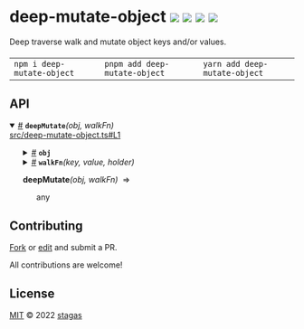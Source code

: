<h1>
deep-mutate-object <a href="https://npmjs.org/package/deep-mutate-object"><img src="https://img.shields.io/badge/npm-v1.0.1-F00.svg?colorA=000"/></a> <a href="src"><img src="https://img.shields.io/badge/loc-9-FFF.svg?colorA=000"/></a> <a href="https://cdn.jsdelivr.net/npm/deep-mutate-object@1.0.1/dist/deep-mutate-object.min.js"><img src="https://img.shields.io/badge/brotli-173b-333.svg?colorA=000"/></a> <a href="LICENSE"><img src="https://img.shields.io/badge/license-MIT-F0B.svg?colorA=000"/></a>
</h1>

<p></p>

Deep traverse walk and mutate object keys and/or values.

<h4>
<table><tr><td title="Triple click to select and copy paste">
<code>npm i deep-mutate-object </code>
</td><td title="Triple click to select and copy paste">
<code>pnpm add deep-mutate-object </code>
</td><td title="Triple click to select and copy paste">
<code>yarn add deep-mutate-object</code>
</td></tr></table>
</h4>

## API

<p>  <details id="deepMutate$1" title="Function" open><summary><span><a href="#deepMutate$1">#</a></span>  <code><strong>deepMutate</strong></code><em>(obj, walkFn)</em>    </summary>  <a href="src/deep-mutate-object.ts#L1">src/deep-mutate-object.ts#L1</a>  <ul>    <p>    <details id="obj$3" title="Parameter" ><summary><span><a href="#obj$3">#</a></span>  <code><strong>obj</strong></code>    </summary>    <ul><p>any</p>        </ul></details><details id="walkFn$4" title="Function" ><summary><span><a href="#walkFn$4">#</a></span>  <code><strong>walkFn</strong></code><em>(key, value, holder)</em>    </summary>    <ul>    <p>    <details id="key$7" title="Parameter" ><summary><span><a href="#key$7">#</a></span>  <code><strong>key</strong></code>    </summary>    <ul><p>string</p>        </ul></details><details id="value$8" title="Parameter" ><summary><span><a href="#value$8">#</a></span>  <code><strong>value</strong></code>    </summary>    <ul><p>any</p>        </ul></details><details id="holder$9" title="Parameter" ><summary><span><a href="#holder$9">#</a></span>  <code><strong>holder</strong></code>    </summary>    <ul><p>any</p>        </ul></details>  <p><strong>walkFn</strong><em>(key, value, holder)</em>  &nbsp;=&gt;  <ul>tuple</ul></p></p>    </ul></details>  <p><strong>deepMutate</strong><em>(obj, walkFn)</em>  &nbsp;=&gt;  <ul>any</ul></p></p>    </ul></details></p>

## Contributing

[Fork](https://github.com/stagas/deep-mutate-object/fork) or [edit](https://github.dev/stagas/deep-mutate-object) and submit a PR.

All contributions are welcome!

## License

<a href="LICENSE">MIT</a> &copy; 2022 [stagas](https://github.com/stagas)
